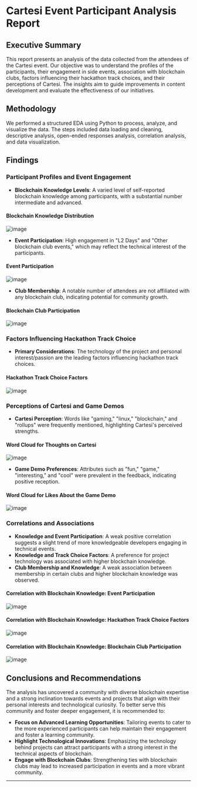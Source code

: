 # Cartesi Event Participant Analysis Report

## Executive Summary

This report presents an analysis of the data collected from the attendees of the Cartesi event. Our objective was to understand the profiles of the participants, their engagement in side events, association with blockchain clubs, factors influencing their hackathon track choices, and their perceptions of Cartesi. The insights aim to guide improvements in content development and evaluate the effectiveness of our initiatives.

## Methodology

We performed a structured EDA using Python to process, analyze, and visualize the data. The steps included data loading and cleaning, descriptive analysis, open-ended responses analysis, correlation analysis, and data visualization.

## Findings

### Participant Profiles and Event Engagement

- **Blockchain Knowledge Levels**: A varied level of self-reported blockchain knowledge among participants, with a substantial number intermediate and advanced.

#### Blockchain Knowledge Distribution
![image](https://github.com/souzavinny/EventDataAnalysis/assets/4421825/8da22b08-4eb1-48af-a1ef-b1257043db1e)


- **Event Participation**: High engagement in "L2 Days" and "Other blockchain club events," which may reflect the technical interest of the participants.

#### Event Participation
![image](https://github.com/souzavinny/EventDataAnalysis/assets/4421825/f9372849-4d9d-4da8-a628-de962094d05d)




- **Club Membership**: A notable number of attendees are not affiliated with any blockchain club, indicating potential for community growth.

#### Blockchain Club Participation
![image](https://github.com/souzavinny/EventDataAnalysis/assets/4421825/db927083-10ad-4f56-b993-648beed5533a)



### Factors Influencing Hackathon Track Choice

- **Primary Considerations**: The technology of the project and personal interest/passion are the leading factors influencing hackathon track choices.

#### Hackathon Track Choice Factors
![image](https://github.com/souzavinny/EventDataAnalysis/assets/4421825/c431c4b0-e47b-40b3-8183-76f714900932)



### Perceptions of Cartesi and Game Demos

- **Cartesi Perception**: Words like "gaming," "linux," "blockchain," and "rollups" were frequently mentioned, highlighting Cartesi's perceived strengths.

#### Word Cloud for Thoughts on Cartesi
![image](https://github.com/souzavinny/EventDataAnalysis/assets/4421825/ad8dd392-8e3c-4e4e-9b0c-62ca441aa0c1)



- **Game Demo Preferences**: Attributes such as "fun," "game," "interesting," and "cool" were prevalent in the feedback, indicating positive reception.

#### Word Cloud for Likes About the Game Demo
![image](https://github.com/souzavinny/EventDataAnalysis/assets/4421825/f7407900-5955-4197-a4d3-21b3acdb791b)



### Correlations and Associations

- **Knowledge and Event Participation**: A weak positive correlation suggests a slight trend of more knowledgeable developers engaging in technical events.
- **Knowledge and Track Choice Factors**: A preference for project technology was associated with higher blockchain knowledge.
- **Club Membership and Knowledge**: A weak association between membership in certain clubs and higher blockchain knowledge was observed.

#### Correlation with Blockchain Knowledge: Event Participation
![image](https://github.com/souzavinny/EventDataAnalysis/assets/4421825/00b07413-dd24-4d71-874d-1e9a47d98b73)


#### Correlation with Blockchain Knowledge: Hackathon Track Choice Factors
![image](https://github.com/souzavinny/EventDataAnalysis/assets/4421825/bede6e8c-87d1-44ec-9e2f-eda66987b129)


#### Correlation with Blockchain Knowledge: Blockchain Club Participation
![image](https://github.com/souzavinny/EventDataAnalysis/assets/4421825/5eb7e7d1-1565-471a-8523-63eea1990bc2)


## Conclusions and Recommendations

The analysis has uncovered a community with diverse blockchain expertise and a strong inclination towards events and projects that align with their personal interests and technological curiosity. To better serve this community and foster deeper engagement, it is recommended to:

- **Focus on Advanced Learning Opportunities**: Tailoring events to cater to the more experienced participants can help maintain their engagement and foster a learning community.
- **Highlight Technological Innovations**: Emphasizing the technology behind projects can attract participants with a strong interest in the technical aspects of blockchain.
- **Engage with Blockchain Clubs**: Strengthening ties with blockchain clubs may lead to increased participation in events and a more vibrant community.

---
